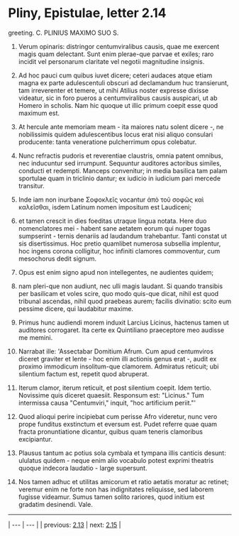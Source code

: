 # Pliny, Epistulae, letter 2.14

greeting. C. PLINIUS MAXIMO SUO S.



1. Verum opinaris: distringor centumviralibus causis, quae me exercent magis quam delectant. Sunt enim plerae-que parvae et exiles; raro incidit vel personarum claritate vel negotii magnitudine insignis.



2. Ad hoc pauci cum quibus iuvet dicere; ceteri audaces atque etiam magna ex parte adulescentuli obscuri ad declamandum huc transierunt, tam irreverenter et temere, ut mihi Atilius noster expresse dixisse videatur, sic in foro pueros a centumviralibus causis auspicari, ut ab Homero in scholis. Nam hic quoque ut illic primum coepit esse quod maximum est.



3. At hercule ante memoriam meam - ita maiores natu solent dicere -, ne nobilissimis quidem adulescentibus locus erat nisi aliquo consulari producente: tanta veneratione pulcherrimum opus colebatur.



4. Nunc refractis pudoris et reverentiae claustris, omnia patent omnibus, nec inducuntur sed irrumpunt. Sequuntur auditores actoribus similes, conducti et redempti. Manceps convenitur; in media basilica tam palam sportulae quam in triclinio dantur; ex iudicio in iudicium pari mercede transitur.



5. Inde iam non inurbane Σοφοκλεῖς vocantur ἀπὸ τοῦ σοφῶς καὶ καλεῖσθαι, isdem Latinum nomen impositum est Laudiceni;



6. et tamen crescit in dies foeditas utraque lingua notata. Here duo nomenclatores mei - habent sane aetatem eorum qui nuper togas sumpserint - ternis denariis ad laudandum trahebantur. Tanti constat ut sis disertissimus. Hoc pretio quamlibet numerosa subsellia implentur, hoc ingens corona colligitur, hoc infiniti clamores commoventur, cum mesochorus dedit signum.



7. Opus est enim signo apud non intellegentes, ne audientes quidem;



8. nam pleri-que non audiunt, nec ulli magis laudant. Si quando transibis per basilicam et voles scire, quo modo quis-que dicat, nihil est quod tribunal ascendas, nihil quod praebeas aurem; facilis divinatio: scito eum pessime dicere, qui laudabitur maxime.



9. Primus hunc audiendi morem induxit Larcius Licinus, hactenus tamen ut auditores corrogaret. Ita certe ex Quintiliano praeceptore meo audisse me memini.



10. Narrabat ille: 'Assectabar Domitium Afrum. Cum apud centumviros diceret graviter et lente - hoc enim illi actionis genus erat -, audit ex proximo immodicum insolitum-que clamorem. Admiratus reticuit; ubi silentium factum est, repetit quod abruperat.



11. Iterum clamor, iterum reticuit, et post silentium coepit. Idem tertio. Novissime quis diceret quaesiit. Responsum est: "Licinus." Tum intermissa causa "Centumviri," inquit, "hoc artificium periit."'



12. Quod alioqui perire incipiebat cum perisse Afro videretur, nunc vero prope funditus exstinctum et eversum est. Pudet referre quae quam fracta pronuntiatione dicantur, quibus quam teneris clamoribus excipiantur.



13. Plausus tantum ac potius sola cymbala et tympana illis canticis desunt: ululatus quidem - neque enim alio vocabulo potest exprimi theatris quoque indecora laudatio - large supersunt.



14. Nos tamen adhuc et utilitas amicorum et ratio aetatis moratur ac retinet; veremur enim ne forte non has indignitates reliquisse, sed laborem fugisse videamur. Sumus tamen solito rariores, quod initium est gradatim desinendi. Vale.



---

| --- | --- |
| previous: [2.13](../2.13/) | next: [2.15](../2.15/) |